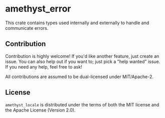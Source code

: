# amethyst_error

This crate contains types used internally and externally to handle and communicate errors.

## Contribution

Contribution is highly welcome! If you'd like another
feature, just create an issue. You can also help
out if you want to; just pick a "help wanted" issue.
If you need any help, feel free to ask!

All contributions are assumed to be dual-licensed under
MIT/Apache-2.

## License

`amethyst_locale` is distributed under the terms of both the MIT
license and the Apache License (Version 2.0).
